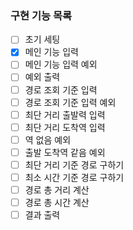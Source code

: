 ### 구현 기능 목록

- [ ] 초기 세팅
- [x] 메인 기능 입력
- [ ] 메인 기능 입력 예외
- [ ] 예외 출력
- [ ] 경로 조회 기준 입력
- [ ] 경로 조회 기준 입력 예외
- [ ] 최단 거리 출발력 입력
- [ ] 최단 거리 도착역 입력
- [ ] 역 없음 예외
- [ ] 출발 도착역 같음 예외
- [ ] 최단 거리 기준 경로 구하기
- [ ] 최소 시간 기준 경로 구하기
- [ ] 경로 총 거리 계산
- [ ] 경로 총 시간 계산
- [ ] 결과 출력
